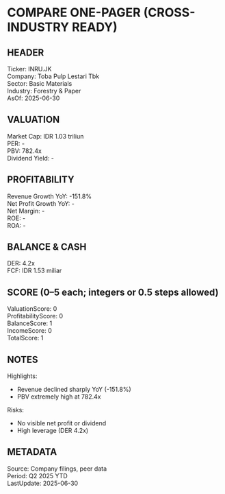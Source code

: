 # COMPARE ONE-PAGER (CROSS-INDUSTRY READY)

## HEADER
Ticker: INRU.JK  
Company: Toba Pulp Lestari Tbk  
Sector: Basic Materials  
Industry: Forestry & Paper  
AsOf: 2025-06-30

## VALUATION
Market Cap: IDR 1.03 triliun  
PER: -  
PBV: 782.4x  
Dividend Yield: -

## PROFITABILITY
Revenue Growth YoY: -151.8%  
Net Profit Growth YoY: -  
Net Margin: -  
ROE: -  
ROA: -

## BALANCE & CASH
DER: 4.2x  
FCF: IDR 1.53 miliar

## SCORE (0–5 each; integers or 0.5 steps allowed)
ValuationScore: 0  
ProfitabilityScore: 0  
BalanceScore: 1  
IncomeScore: 0  
TotalScore: 1

## NOTES
Highlights:
- Revenue declined sharply YoY (-151.8%)
- PBV extremely high at 782.4x

Risks:
- No visible net profit or dividend
- High leverage (DER 4.2x)

## METADATA
Source: Company filings, peer data  
Period: Q2 2025 YTD  
LastUpdate: 2025-06-30